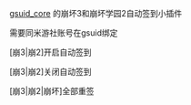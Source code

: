 <a href="https://github.com/Genshin-bots/gsuid_core" target="_blank">gsuid_core</a> 的崩坏3和崩坏学园2自动签到小插件


需要同米游社账号在gsuid绑定

[崩3|崩2]开启自动签到

[崩3|崩2]关闭自动签到

[崩3|崩2|崩坏]全部重签

